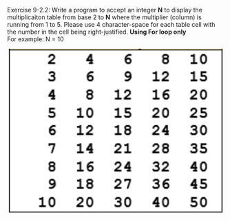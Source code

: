 Exercise 9-2.2: Write a program to accept an integer __N__ 
to display the multiplicaiton table from base 2 to __N__
where the multiplier (column) is running from 1 to 5. Please use 4 character-space for each table cell with the number in the cell being right-justified.
__Using For loop only__
<br>
For example: N = 10

![Example](../Image/9-1.1.png)

